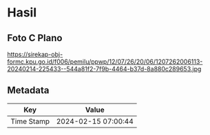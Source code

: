 # Hasil

## Foto C Plano

https://sirekap-obj-formc.kpu.go.id/f006/pemilu/ppwp/12/07/26/20/06/1207262006113-20240214-225433--544a81f2-7f9b-4464-b37d-8a880c289653.jpg


## Metadata

| Key        | Value               |
| ---------- | ------------------- |
| Time Stamp | 2024-02-15 07:00:44 |



